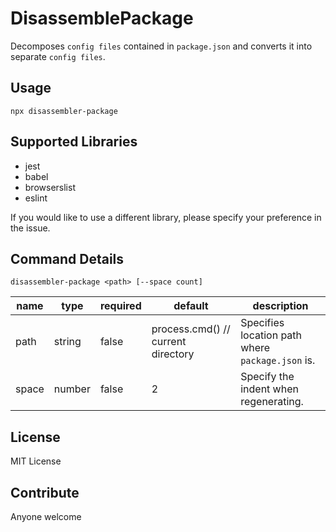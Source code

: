 # DisassemblePackage
Decomposes `config files` contained in `package.json` and converts it into separate `config files`.

## Usage
```shell
npx disassembler-package
```

## Supported Libraries
- jest
- babel
- browserslist
- eslint

If you would like to use a different library, please specify your preference in the issue.

## Command Details
```shell
disassembler-package <path> [--space count]
```
| name  | type   | required | default                            | description                                      | 
| ----- | ------ | -------- | ---------------------------------- | ------------------------------------------------ | 
| path  | string | false    | process.cmd() // current directory | Specifies location path where `package.json` is. | 
| space | number | false    | 2                                  | Specify the indent when regenerating.            | 

## License
MIT License

## Contribute
Anyone welcome
